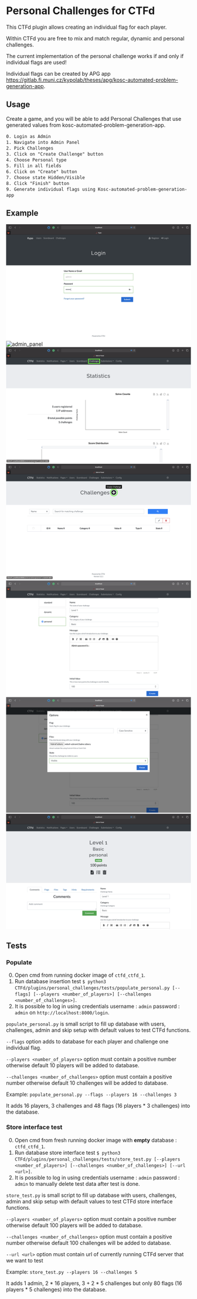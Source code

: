 # Personal Challenges for CTFd

This CTFd plugin allows creating an individual flag for each player.

Within CTFd you are free to mix and match regular, dynamic and personal challenges.

The current implementation of the personal challenge works if and only if individual flags are used!

Individual flags can be created by APG app https://gitlab.fi.muni.cz/kypolab/theses/apg/kosc-automated-problem-generation-app.

## Usage

Create a game, and you will be able to add Personal Challenges that use generated values from kosc-automated-problem-generation-app. 

    0. Login as Admin
    1. Navigate into Admin Panel
    2. Pick Challenges
    3. Click on "Create Challenge" button
    4. Choose Personal type
    5. Fill in all fields
    6. Click on "Create" button
    7. Choose state Hidden/Visible
    8. Click "Finish" button
    9. Generate individual flags using Kosc-automated-problem-generation-app

## Example

![login](/personal_challenges/screenshots/login.png)
![admin_panel](/personal_challengesscreenshots/admin_panel.png)
![challenges](/personal_challenges/screenshots/challenges.png)
![create_challenge](/personal_challenges/screenshots/create_challenge.png)
![personal](/personal_challenges/screenshots/personal.png)
![visible](/personal_challenges/screenshots/visible.png)
![done](/personal_challenges/screenshots/done.png)

## Tests

### Populate

0. Open cmd from running docker image of `ctfd_ctfd_1`.
1. Run database insertion test `$ python3 CTFd/plugins/personal_challenges/tests/populate_personal.py [--flags] [--players <number_of_players>] [--challenges <number_of_challenges>]`.
2. It is possible to log in using credentials username : `admin` password : `admin` on `http://localhost:8000/login`.

``populate_personal.py`` is small script to fill up database with users, challenges, admin and skip setup with default values to test CTFd functions.

`--flags` option adds to database for each player and challenge one individual flag.

`--players <number_of_players>` option must contain a positive number otherwise default 10 players will be added to database. 

`--challenges <number_of_challenges>` option must contain a positive number otherwise default 10 challenges will be added to database.

Example: `populate_personal.py --flags --players 16 --challenges 3` 

It adds 16 players, 3 challenges and 48 flags (16 players * 3 challenges) into the database. 

### Store interface test

0. Open cmd from fresh running docker image with **empty** database : `ctfd_ctfd_1`.
1. Run database store interface test `$ python3 CTFd/plugins/personal_challenges/tests/store_test.py [--players <number_of_players>] [--challenges <number_of_challenges>] [--url <url>]`.
2. It is possible to log in using credentials username : `admin` password : `admin` to manually delete test data after test is done.

``store_test.py`` is small script to fill up database with users, challenges, admin and skip setup with default values to test CTFd store interface functions.

`--players <number_of_players>` option must contain a positive number otherwise default 100 players will be added to database. 

`--challenges <number_of_challenges>` option must contain a positive number otherwise default 100 challenges will be added to database.

`--url <url>` option must contain url of currently running CTFd server that we want to test

Example: `store_test.py --players 16 --challenges 5` 

It adds 1 admin, 2 * 16 players, 3 + 2 * 5 challenges but only 80 flags (16 players * 5 challenges) into the database. 



